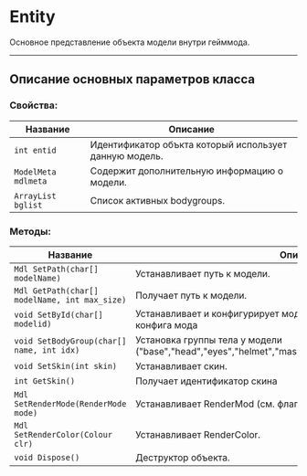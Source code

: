 # Entity

Основное представление объекта модели внутри гейммода.

------------------

## Описание основных параметров класса

### Свойства:  
| Название       | Описание |
| ------------- | ---------|
| `int entid` | Идентификатор объкта который использует данную модель. |
| `ModelMeta mdlmeta` | Содержит дополнительную информацию о модели. |
| `ArrayList bglist` | Список активных bodygroups. |

### Методы:  
| Название       | Описание |
| ------------- | ---------|
| `Mdl SetPath(char[] modelName)` | Устанавливает путь к модели. |
| `Mdl GetPath(char[] modelName, int max_size)` | Получает путь к модели. |
| `void SetById(char[] modelid)` | Устанавливает и конфигурирует модель по идентификатору из основго конфига мода |
| `void SetBodyGroup(char[] name, int idx)` | Установка группы тела у модели ("base","head","eyes","helmet","mask","rank","body","belt","legs","pl","pr"). |
| `void SetSkin(int skin)` | Устанавливает скин. |
| `int GetSkin()` | Получает идентификатор скина |
| `Mdl SetRenderMode(RenderMode mode)` | Устанавливает RenderMod (см. флаги SM). |
| `Mdl SetRenderColor(Colour clr)` | Устанавливает RenderColor. |
| `void Dispose()` | Деструктор объекта. |